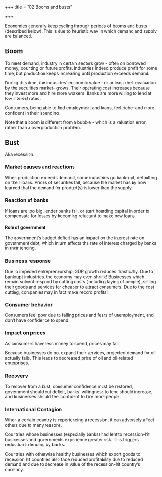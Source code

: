 +++
title = "02 Booms and busts"

+++

Economies generally keep cycling through periods of booms and busts (described below). This is due to heuristic way in which demand and supply are balanced.

## Boom

To meet demand, industry in certain sectors grow - often on borrowed money, counting on future profits. Industries indeed produce profit for some time, but production keeps increasing until production exceeds demand.

During this time, the industries’ economic value - or at least their evaluation by the securities market- grows. Their operating cost increases because they invest more and hire more workers. Banks are more willing to lend at low interest rates.

Consumers, being able to find employment and loans, feel richer and more confident in their spending.

Note that a boom is different from a bubble - which is a valuation error, rather than a overproduction problem.

## Bust

Aka recession.

### Market causes and reactions

When production exceeds demand, some industries go bankrupt, defaulting on their loans. Prices of securities fall, because the market has by now learned that the demand for product(s) is lower than the supply.

### Reaction of banks

If loans are too big, lender banks fail, or start hoarding capital in order to compensate for losses by becoming reluctant to make new loans.

#### Role of government

The government’s budget deficit has an impact on the interest rate on government debt, which inturn affects the rate of interest charged by banks in their lending.

### Business response

Due to impeded entrepreneurship, GDP growth reduces drastically. Due to bankrupt industries, the economy may even shrink! Businesses which remain solvent respond by cutting costs (including laying of people), selling their goods and services for cheaper to attract consumers. Due to the cost cutting, companies may in fact make record profits!

### Consumer behavior

Consumers feel poor due to falling prices and fears of unemployment, and don’t have confidence to spend.

### Impact on prices

As consumers have less money to spend, prices may fall.

Because businesses do not expand their services, projected demand for oil actually falls. This leads to decreased price of oil and oil-related enterprises.

### Recovery

To recover from a bust, consumer confidence must be restored, government should cut deficit, banks’ willingness to lend should increase, and businesses should feel confident to hire more people.

### International Contagion

When a certain country is experiencing a recession, it can adversely affect others due to many reasons.

Countries whose businesses (especially banks) had lent to recession-hit businesses and governments experience greater risk. This triggers reduction in lending by banks.

Countries with otherwise healthy businesses which export goods to recession hit countries also face reduced profitability due to reduced demand and due to decrease in value of the recession-hit country’s currency.
